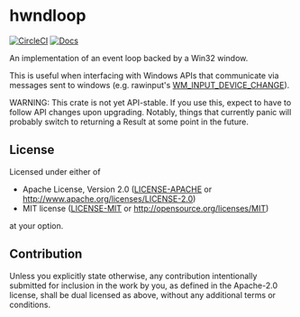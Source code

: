 hwndloop
========

[![CircleCI](https://circleci.com/gh/jmgao/hwndloop.svg?style=svg)](https://circleci.com/gh/jmgao/hwndloop) [![Docs](https://docs.rs/hwndloop/badge.svg)](https://docs.rs/hwndloop)

An implementation of an event loop backed by a Win32 window.

This is useful when interfacing with Windows APIs that communicate via messages
sent to windows (e.g. rawinput's [WM_INPUT_DEVICE_CHANGE](https://docs.microsoft.com/en-us/windows/desktop/inputdev/wm-input-device-change)).

WARNING: This crate is not yet API-stable. If you use this, expect to have to
follow API changes upon upgrading. Notably, things that currently panic will
probably switch to returning a Result at some point in the future.

## License

Licensed under either of

 * Apache License, Version 2.0
   ([LICENSE-APACHE](LICENSE-APACHE) or http://www.apache.org/licenses/LICENSE-2.0)
 * MIT license
   ([LICENSE-MIT](LICENSE-MIT) or http://opensource.org/licenses/MIT)

at your option.

## Contribution

Unless you explicitly state otherwise, any contribution intentionally submitted
for inclusion in the work by you, as defined in the Apache-2.0 license, shall be
dual licensed as above, without any additional terms or conditions.
